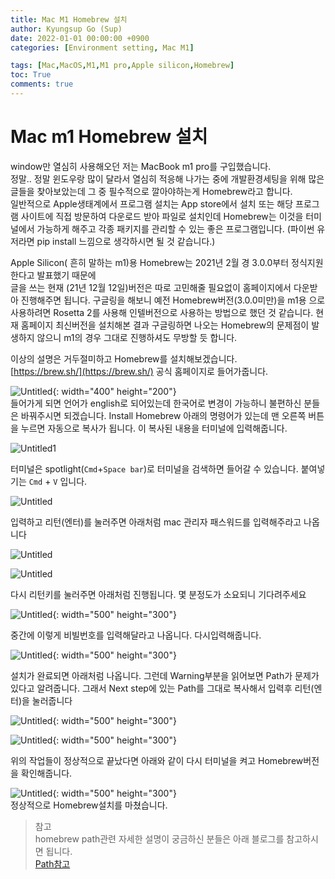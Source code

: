 ```yaml
---
title: Mac M1 Homebrew 설치
author: Kyungsup Go (Sup)
date: 2022-01-01 00:00:00 +0900
categories: [Environment setting, Mac M1]

tags: [Mac,MacOS,M1,M1 pro,Apple silicon,Homebrew]
toc: True
comments: true
---
```


# Mac m1 Homebrew 설치


window만 열심히 사용해오던 저는 MacBook m1 pro를 구입했습니다.　
<br>정말.. 정말 윈도우랑 많이 달라서 열심히 적응해 나가는 중에 개발환경세팅을 위해 많은 글들을 찾아보았는데 그 중 필수적으로 깔아야하는게 Homebrew라고 합니다. 
<br>일반적으로 Apple생태계에서 프로그램 설치는 App store에서 설치 또는 해당 프로그램 사이트에 직접 방문하여 다운로드 받아 파일로 설치인데  Homebrew는 이것을 터미널에서 가능하게 해주고 각종 패키지를 관리할 수 있는 좋은 프로그램입니다. (파이썬 유저라면 pip install 느낌으로 생각하시면 될 것 같습니다.) 

Apple Silicon( 흔히 말하는 m1)용 Homebrew는 2021년 2월 경 3.0.0부터 정식지원한다고 발표했기 때문에<br>글을 쓰는 현재 (21년 12월 12일)버전은 따로 고민해줄 필요없이 홈페이지에서 다운받아 진행해주면 됩니다. 구글링을 해보니 예전 Homebrew버전(3.0.0미만)을 m1용 으로 사용하려면 Rosetta 2를 사용해 인텔버전으로 사용하는 방법으로 했던 것 같습니다. 
현재 홈페이지 최신버전을 설치해본 결과 구글링하면 나오는 Homebrew의 문제점이 발생하지 않으니 m1의 경우 그대로 진행하셔도 무방할 듯 합니다.

이상의 설명은 거두절미하고 Homebrew를 설치해보겠습니다.<br>
[https://brew.sh/](https://brew.sh/)   공식 홈페이지로 들어가줍니다. 

![Untitled](/assets/img/environment_setting/mac/Mac_m1_Homebrew_Install/Untitled.png){: width="400" height="200"}
<br>들어가게 되면 언어가 english로 되어있는데 한국어로 변경이 가능하니 불편하신 분들은 바꿔주시면 되겠습니다.
Install Homebrew 아래의 명령어가 있는데 맨 오른쪽 버튼을 누르면 자동으로 복사가 됩니다. 이 복사된 내용을 터미널에 입력해줍니다.

![Untitled1](/assets/img/environment_setting/mac/Mac_m1_Homebrew_Install/Untitled_1.png)

터미널은 spotlight(`Cmd`+`Space bar`)로 터미널을 검색하면 들어갈 수 있습니다.  붙여넣기는 `Cmd` + `V` 입니다. 

![Untitled](/assets/img/environment_setting/mac/Mac_m1_Homebrew_Install/Untitled_2.png)

입력하고  리턴(엔터)를 눌러주면 아래처럼 mac 관리자 패스워드를 입력해주라고 나옵니다
<br>

![Untitled](/assets/img/environment_setting/mac/Mac_m1_Homebrew_Install/Untitled_3.png)

![Untitled](/assets/img/environment_setting/mac/Mac_m1_Homebrew_Install/Untitled_4.png)

다시 리턴키를 눌러주면  아래처럼 진행됩니다. 몇 분정도가 소요되니 기다려주세요 

![Untitled](/assets/img/environment_setting/mac/Mac_m1_Homebrew_Install/Untitled_5.png){: width="500" height="300"}

중간에 이렇게 비빌번호를 입력해달라고 나옵니다. 다시입력해줍니다.

![Untitled](/assets/img/environment_setting/mac/Mac_m1_Homebrew_Install/Untitled_6.png){: width="500" height="300"}

설치가 완료되면 아래처럼 나옵니다.
그런데 Warning부분을 읽어보면 Path가 문제가 있다고 알려줍니다. 그래서 Next step에 있는 Path를 그대로 복사해서 입력후 리턴(엔터)을 눌러줍니다

![Untitled](/assets/img/environment_setting/mac/Mac_m1_Homebrew_Install/Untitled_7.png){: width="500" height="300"}

![Untitled](/assets/img/environment_setting/mac/Mac_m1_Homebrew_Install/Untitled_8.png){: width="500" height="300"}

위의 작업들이 정상적으로 끝났다면 아래와 같이 다시 터미널을 켜고 Homebrew버전을 확인해줍니다.

![Untitled](/assets/img/environment_setting/mac/Mac_m1_Homebrew_Install/Untitled_9.png){: width="500" height="300"}
<br>정상적으로 Homebrew설치를 마쳤습니다.


>참고<br>
>homebrew path관련 자세한 설명이 궁금하신 분들은 아래 블로그를 참고하시면 됩니다.
><br>[Path참고](https://www.lainyzine.com/ko/article/how-to-install-homebrew-for-m1-apple-silicon/#%EC%95%A0%ED%94%8C-%EC%8B%A4%EB%A6%AC%EC%BD%98m1-%EC%9A%A9-homebrew-%EC%84%A4%EC%B9%98-%EB%B0%8F-%ED%99%95%EC%9D%B8)